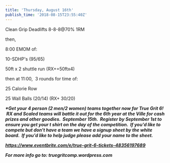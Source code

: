```yaml
---
title: 'Thursday, August 16th'
publish_time: '2018-08-15T23:55:40Z'
---
```


Clean Grip Deadlifts 8-8-8\@70% 1RM

then,

8:00 EMOM of:

10-SDHP's (95/65)

50ft x 2 shuttle run (RX+=50ftx4)

then at 11:00,  3 rounds for time of:

25 Calorie Row

25 Wall Balls (20/14) (RX+ 30/20)

***\*Get your 4 person (2 men/2 women) teams together now for True Grit
6!  RX and Scaled teams will battle it out for the 6th year at the Ville
for cash prizes and other goodies.  September 15th.  Register by
September 1st to ensure you get your t shirt on the day of the
competition.  If you'd like to compete but don't have a team we have a
signup sheet by the white board.  If you'd like to help judge please add
your name to the sheet.***

***<https://www.eventbrite.com/e/true-grit-6-tickets-48356197689>***

***For more info go to: truegritcomp.wordpress.com***
